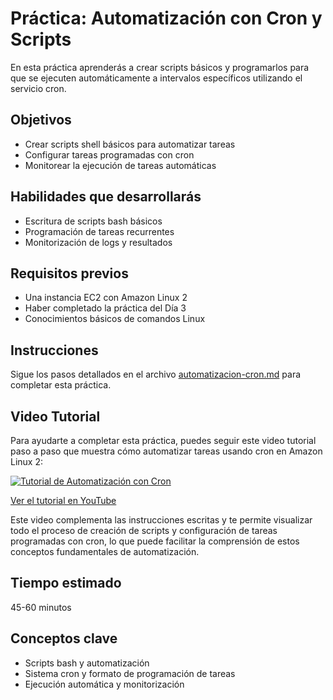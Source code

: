 # Práctica: Automatización con Cron y Scripts

En esta práctica aprenderás a crear scripts básicos y programarlos para que se ejecuten automáticamente a intervalos específicos utilizando el servicio cron.

## Objetivos
- Crear scripts shell básicos para automatizar tareas
- Configurar tareas programadas con cron
- Monitorear la ejecución de tareas automáticas

## Habilidades que desarrollarás
- Escritura de scripts bash básicos
- Programación de tareas recurrentes
- Monitorización de logs y resultados

## Requisitos previos
- Una instancia EC2 con Amazon Linux 2
- Haber completado la práctica del Día 3
- Conocimientos básicos de comandos Linux

## Instrucciones

Sigue los pasos detallados en el archivo [automatizacion-cron.md](automatizacion-cron.md) para completar esta práctica.

## Video Tutorial

Para ayudarte a completar esta práctica, puedes seguir este video tutorial paso a paso que muestra cómo automatizar tareas usando cron en Amazon Linux 2:

[![Tutorial de Automatización con Cron](https://img.youtube.com/vi/kd-CsoEsXZI/0.jpg)](https://www.youtube.com/watch?v=kd-CsoEsXZI)

[Ver el tutorial en YouTube](https://www.youtube.com/watch?v=kd-CsoEsXZI)

Este video complementa las instrucciones escritas y te permite visualizar todo el proceso de creación de scripts y configuración de tareas programadas con cron, lo que puede facilitar la comprensión de estos conceptos fundamentales de automatización.

## Tiempo estimado
45-60 minutos

## Conceptos clave
- Scripts bash y automatización
- Sistema cron y formato de programación de tareas
- Ejecución automática y monitorización
